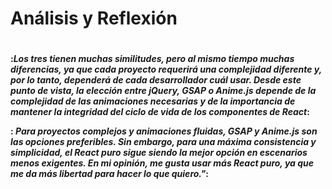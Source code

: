 <h1> Análisis y Reflexión <h1>

<h4>

:_Los tres tienen muchas similitudes, pero al mismo tiempo muchas diferencias, ya que cada proyecto requerirá una complejidad diferente y, por lo tanto, dependerá de cada desarrollador cuál usar. Desde este punto de vista, la elección entre jQuery, GSAP o Anime.js depende de la complejidad de las animaciones necesarias y de la importancia de mantener la integridad del ciclo de vida de los componentes de React_:

: _Para proyectos complejos y animaciones fluidas, GSAP y Anime.js son las opciones preferibles. Sin embargo, para una máxima consistencia y simplicidad, el React puro sigue siendo la mejor opción en escenarios menos exigentes. En mi opinión, me gusta usar más React puro, ya que me da más libertad para hacer lo que quiero."_:

<h4>